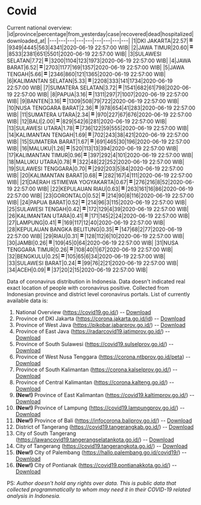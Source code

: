 # Covid
Current national overview:
|id|province|percentage|from_yesterday|case|recovered|dead|hospitalized|downloaded_at|
|---|---|---|---|---|---|---|---|---|
|1|DKI JAKARTA|22.57|![equal](https://github.com/ariefrachmannn/covid/raw/master/img/rsz_equal.png)|9349|4445|563|4341|2020-06-19 22:57:00 WIB|
|2|JAWA TIMUR|20.60|![equal](https://github.com/ariefrachmannn/covid/raw/master/img/rsz_equal.png)|8533|2381|651|5501|2020-06-19 22:57:00 WIB|
|3|SULAWESI SELATAN|7.72|![equal](https://github.com/ariefrachmannn/covid/raw/master/img/rsz_equal.png)|3200|1104|123|1973|2020-06-19 22:57:00 WIB|
|4|JAWA BARAT|6.52|![equal](https://github.com/ariefrachmannn/covid/raw/master/img/rsz_equal.png)|2703|1177|169|1357|2020-06-19 22:57:00 WIB|
|5|JAWA TENGAH|5.66|![equal](https://github.com/ariefrachmannn/covid/raw/master/img/rsz_equal.png)|2346|860|121|1365|2020-06-19 22:57:00 WIB|
|6|KALIMANTAN SELATAN|5.33|![equal](https://github.com/ariefrachmannn/covid/raw/master/img/rsz_equal.png)|2208|333|141|1734|2020-06-19 22:57:00 WIB|
|7|SUMATERA SELATAN|3.72|![equal](https://github.com/ariefrachmannn/covid/raw/master/img/rsz_equal.png)|1541|682|61|798|2020-06-19 22:57:00 WIB|
|8|PAPUA|3.16|![equal](https://github.com/ariefrachmannn/covid/raw/master/img/rsz_equal.png)|1311|297|7|1007|2020-06-19 22:57:00 WIB|
|9|BANTEN|3.16|![equal](https://github.com/ariefrachmannn/covid/raw/master/img/rsz_equal.png)|1309|508|79|722|2020-06-19 22:57:00 WIB|
|10|NUSA TENGGARA BARAT|2.36|![equal](https://github.com/ariefrachmannn/covid/raw/master/img/rsz_equal.png)|978|654|41|283|2020-06-19 22:57:00 WIB|
|11|SUMATERA UTARA|2.34|![equal](https://github.com/ariefrachmannn/covid/raw/master/img/rsz_equal.png)|970|227|67|676|2020-06-19 22:57:00 WIB|
|12|BALI|2.00|![equal](https://github.com/ariefrachmannn/covid/raw/master/img/rsz_equal.png)|829|542|6|281|2020-06-19 22:57:00 WIB|
|13|SULAWESI UTARA|1.78|![equal](https://github.com/ariefrachmannn/covid/raw/master/img/rsz_equal.png)|736|122|59|555|2020-06-19 22:57:00 WIB|
|14|KALIMANTAN TENGAH|1.69|![equal](https://github.com/ariefrachmannn/covid/raw/master/img/rsz_equal.png)|702|243|38|421|2020-06-19 22:57:00 WIB|
|15|SUMATERA BARAT|1.67|![equal](https://github.com/ariefrachmannn/covid/raw/master/img/rsz_equal.png)|691|465|30|196|2020-06-19 22:57:00 WIB|
|16|MALUKU|1.26|![equal](https://github.com/ariefrachmannn/covid/raw/master/img/rsz_equal.png)|520|113|13|394|2020-06-19 22:57:00 WIB|
|17|KALIMANTAN TIMUR|0.96|![equal](https://github.com/ariefrachmannn/covid/raw/master/img/rsz_equal.png)|397|292|4|101|2020-06-19 22:57:00 WIB|
|18|MALUKU UTARA|0.78|![equal](https://github.com/ariefrachmannn/covid/raw/master/img/rsz_equal.png)|322|48|22|252|2020-06-19 22:57:00 WIB|
|19|SULAWESI TENGGARA|0.70|![equal](https://github.com/ariefrachmannn/covid/raw/master/img/rsz_equal.png)|292|203|5|84|2020-06-19 22:57:00 WIB|
|20|KALIMANTAN BARAT|0.68|![equal](https://github.com/ariefrachmannn/covid/raw/master/img/rsz_equal.png)|282|167|4|111|2020-06-19 22:57:00 WIB|
|21|DAERAH ISTIMEWA YOGYAKARTA|0.67|![equal](https://github.com/ariefrachmannn/covid/raw/master/img/rsz_equal.png)|276|216|8|52|2020-06-19 22:57:00 WIB|
|22|KEPULAUAN RIAU|0.63|![equal](https://github.com/ariefrachmannn/covid/raw/master/img/rsz_equal.png)|263|161|16|86|2020-06-19 22:57:00 WIB|
|23|GORONTALO|0.52|![equal](https://github.com/ariefrachmannn/covid/raw/master/img/rsz_equal.png)|214|90|8|116|2020-06-19 22:57:00 WIB|
|24|PAPUA BARAT|0.52|![equal](https://github.com/ariefrachmannn/covid/raw/master/img/rsz_equal.png)|214|96|3|115|2020-06-19 22:57:00 WIB|
|25|SULAWESI TENGAH|0.42|![equal](https://github.com/ariefrachmannn/covid/raw/master/img/rsz_equal.png)|172|129|4|39|2020-06-19 22:57:00 WIB|
|26|KALIMANTAN UTARA|0.41|![equal](https://github.com/ariefrachmannn/covid/raw/master/img/rsz_equal.png)|171|145|2|24|2020-06-19 22:57:00 WIB|
|27|LAMPUNG|0.41|![equal](https://github.com/ariefrachmannn/covid/raw/master/img/rsz_equal.png)|169|117|12|40|2020-06-19 22:57:00 WIB|
|28|KEPULAUAN BANGKA BELITUNG|0.35|![equal](https://github.com/ariefrachmannn/covid/raw/master/img/rsz_equal.png)|147|68|2|77|2020-06-19 22:57:00 WIB|
|29|RIAU|0.31|![equal](https://github.com/ariefrachmannn/covid/raw/master/img/rsz_equal.png)|128|112|6|10|2020-06-19 22:57:00 WIB|
|30|JAMBI|0.26|![equal](https://github.com/ariefrachmannn/covid/raw/master/img/rsz_equal.png)|109|45|0|64|2020-06-19 22:57:00 WIB|
|31|NUSA TENGGARA TIMUR|0.26|![equal](https://github.com/ariefrachmannn/covid/raw/master/img/rsz_equal.png)|108|40|1|67|2020-06-19 22:57:00 WIB|
|32|BENGKULU|0.25|![equal](https://github.com/ariefrachmannn/covid/raw/master/img/rsz_equal.png)|105|65|6|34|2020-06-19 22:57:00 WIB|
|33|SULAWESI BARAT|0.24|![equal](https://github.com/ariefrachmannn/covid/raw/master/img/rsz_equal.png)|99|76|2|21|2020-06-19 22:57:00 WIB|
|34|ACEH|0.09|![equal](https://github.com/ariefrachmannn/covid/raw/master/img/rsz_equal.png)|37|20|2|15|2020-06-19 22:57:00 WIB|

Data of coronavirus distribution in Indonesia. Data doesn't indicated real exact location of people with coronavirus positive. Collected from Indonesian province and district level coronavirus portals. List of currently available data is:
1. National Overview (https://covid19.go.id/) -- [Download](https://www.dropbox.com/s/66ly270fw4y76fx/covid_nasional.csv?dl=0)
2. Province of DKI Jakarta (https://corona.jakarta.go.id/id) -- [Download](https://riwayat-file-covid-19-dki-jakarta-jakartagis.hub.arcgis.com/)
3. Province of West Java (https://pikobar.jabarprov.go.id/) -- [Download](https://www.dropbox.com/s/alg0zp60fylq6cn/covid_jabar.csv?dl=0)
4. Province of East Java (https://radarcovid19.jatimprov.go.id/) -- [Download](https://www.dropbox.com/sh/e7vtgcnl4ckbvr4/AADo9UMRDZvrhHn66qTHZOvNa?dl=0)
5. Province of South Sulawesi (https://covid19.sulselprov.go.id/) -- [Download](https://www.dropbox.com/s/z5ek23lwcztj7z7/covid_sulsel.csv?dl=0)
6. Province of West Nusa Tenggara (https://corona.ntbprov.go.id/peta) -- [Download](https://www.dropbox.com/s/4p2k93n42xx0c00/covid_ntb.csv?dl=0)
7. Province of South Kalimantan (https://corona.kalselprov.go.id/) -- [Download](https://www.dropbox.com/sh/7aa2kvz8lb04pzz/AADH1Oj5oFMw2mp-D3JStPRsa?dl=0)
8. Province of Central Kalimantan (https://corona.kalteng.go.id/) -- [Download](https://www.dropbox.com/s/9q01v5r3ys2ozk4/covid_kalteng.csv?dl=0)
9. **(New!)** Province of East Kalimantan (https://covid19.kaltimprov.go.id/) -- [Download](https://www.dropbox.com/sh/qhpxj532nm80goa/AAB6ek_fp1__ieTR0TFQpfIga?dl=0)
10. **(New!)** Province of Lampung (https://covid19.lampungprov.go.id/) -- [Download](https://www.dropbox.com/s/ecuew6oa9kzwqwx/covid_lampung.csv?dl=0)
11. **(New!)** Province of Bali (https://infocorona.baliprov.go.id/) -- [Download](https://www.dropbox.com/sh/iceiwun4ufttmiu/AAC7dSRMpfTjPI1Lfzw-LeCUa?dl=0)
12. District of Tangerang (https://covid19.tangerangkab.go.id/) -- [Download](https://www.dropbox.com/sh/yxovyy6sy5bnz4p/AACZzVHinisKmz8oQWyQJ3nua?dl=0)
13. City of South Tangerang (https://lawancovid19.tangerangselatankota.go.id/) -- [Download](https://www.dropbox.com/s/zlvxo4ivswdzmle/covid_tangsel.csv?dl=0)
14. City of Tangerang (https://covid19.tangerangkota.go.id/) -- [Download](https://www.dropbox.com/s/e53224kvdrpjzy0/covid_tangkot.csv?dl=0)
15. **(New!)** City of Palembang (https://hallo.palembang.go.id/covid19/) -- [Download](https://www.dropbox.com/sh/oj17bhwhlpjht9e/AABZEG-OiaSaFvikATDx6coEa?dl=0)
16. **(New!)** City of Pontianak (https://covid19.pontianakkota.go.id/) -- [Download](https://www.dropbox.com/sh/66if3y4ly51j4sh/AADQ-zwLGa7Kz4ZzJgDw2-3na?dl=0)

PS: *Author doesn't hold any rights over data. This is public data that collected programmatically to whom may need it in their COVID-19 related analysis in Indonesia.*
